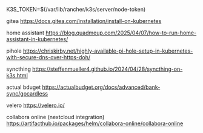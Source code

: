 K3S_TOKEN=$(/var/lib/rancher/k3s/server/node-token)

gitea
https://docs.gitea.com/installation/install-on-kubernetes

home assistant
https://blog.quadmeup.com/2025/04/07/how-to-run-home-assistant-in-kubernetes/

pihole
https://chriskirby.net/highly-available-pi-hole-setup-in-kubernetes-with-secure-dns-over-https-doh/

syncthing
https://steffenmueller4.github.io/2024/04/28/syncthing-on-k3s.html

actual bduget
https://actualbudget.org/docs/advanced/bank-sync/gocardless

velero
https://velero.io/

collabora online (nextcloud integration)
https://artifacthub.io/packages/helm/collabora-online/collabora-online